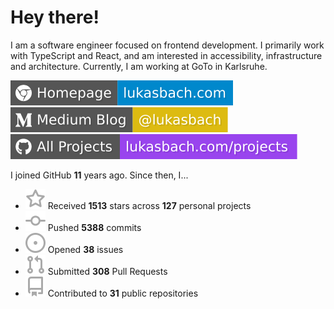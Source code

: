 # Hey there!

I am a software engineer focused on frontend development. I primarily work with TypeScript and React, and am interested in accessibility, infrastructure and architecture. Currently, I am working at GoTo in Karlsruhe.

[![Homepage](./icons/homepage.svg)](https://lukasbach.com)
[![Medium Blog](./icons/medium.svg)](https://medium.com/@lukasbach)
[![My Projects](./icons/projects.svg)](https://lukasbach.com/projects)

I joined GitHub **11** years ago. Since then, I...

- ![](./icons/star.svg) Received **1513** stars across **127** personal projects
- ![](./icons/commit.svg) Pushed **5388** commits
- ![](./icons/issues.svg) Opened **38** issues
- ![](./icons/pr.svg) Submitted **308** Pull Requests
- ![](./icons/repo.svg) Contributed to **31** public repositories
